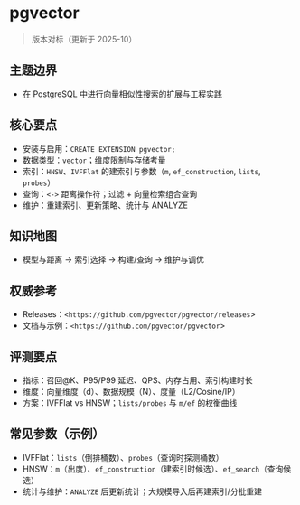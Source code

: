 ﻿# pgvector

> 版本对标（更新于 2025-10）

## 主题边界

- 在 PostgreSQL 中进行向量相似性搜索的扩展与工程实践

## 核心要点

- 安装与启用：`CREATE EXTENSION pgvector;`
- 数据类型：`vector`；维度限制与存储考量
- 索引：`HNSW`、`IVFFlat` 的建索引与参数（`m`, `ef_construction`, `lists`, `probes`）
- 查询：`<->` 距离操作符；过滤 + 向量检索组合查询
- 维护：重建索引、更新策略、统计与 ANALYZE

## 知识地图

- 模型与距离 → 索引选择 → 构建/查询 → 维护与调优

## 权威参考

- Releases：`<https://github.com/pgvector/pgvector/releases`>
- 文档与示例：`<https://github.com/pgvector/pgvector`>

## 评测要点

- 指标：召回@K、P95/P99 延迟、QPS、内存占用、索引构建时长
- 维度：向量维度（d）、数据规模（N）、度量（L2/Cosine/IP）
- 方案：IVFFlat vs HNSW；`lists/probes` 与 `m/ef` 的权衡曲线

## 常见参数（示例）

- IVFFlat：`lists`（倒排桶数）、`probes`（查询时探测桶数）
- HNSW：`m`（出度）、`ef_construction`（建索引时候选）、`ef_search`（查询候选）
- 统计与维护：`ANALYZE` 后更新统计；大规模导入后再建索引/分批重建
